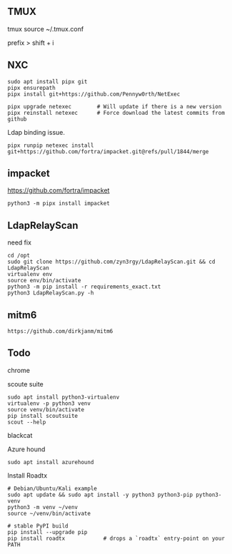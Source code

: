 


## TMUX


tmux source ~/.tmux.conf

prefix > shift + i





## NXC


```
sudo apt install pipx git
pipx ensurepath
pipx install git+https://github.com/Pennyw0rth/NetExec
```


```
pipx upgrade netexec        # Will update if there is a new version
pipx reinstall netexec      # Force download the latest commits from github
```

Ldap binding issue.
```
pipx runpip netexec install git+https://github.com/fortra/impacket.git@refs/pull/1844/merge
```


## impacket

https://github.com/fortra/impacket
```
python3 -m pipx install impacket
```


## LdapRelayScan

need fix

```
cd /opt
sudo git clone https://github.com/zyn3rgy/LdapRelayScan.git && cd LdapRelayScan
virtualenv env
source env/bin/activate
python3 -m pip install -r requirements_exact.txt
python3 LdapRelayScan.py -h
```


## mitm6

```
https://github.com/dirkjanm/mitm6
```



## Todo



chrome





scoute suite


```
sudo apt install python3-virtualenv
virtualenv -p python3 venv
source venv/bin/activate
pip install scoutsuite
scout --help
```



blackcat



Azure hound
```
sudo apt install azurehound
```


Install Roadtx
```
# Debian/Ubuntu/Kali example
sudo apt update && sudo apt install -y python3 python3-pip python3-venv
python3 -m venv ~/venv
source ~/venv/bin/activate

# stable PyPI build
pip install --upgrade pip
pip install roadtx            # drops a `roadtx` entry-point on your PATH

```
